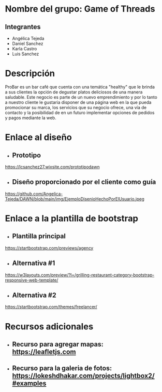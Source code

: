 # Nombre del grupo: Game of Threads

## Integrantes

- Angélica Tejeda
- Daniel Sanchez 
- Karla Castro
- Luis Sanchez

# Descripción

  ProBar es un bar café que cuenta con una temática "healthy" que le brinda a sus clientes 
  la opción de degustar platos deliciosos de una manera saludable. Este negocio es parte de un nuevo
  emprendimiento y por lo tanto a nuestro cliente le gustaria disponer de una página web 
  en la que pueda promocionar su marca, los servicios que su negocio ofrece, una vía de contacto y la posibilidad de 
  en un futuro implementar opciones de pedidos y pagos mediante la web.

# Enlace al diseño

- ## Prototipo
https://lcsanchez27.wixsite.com/prototipodawn

- ## Diseño proporcionado por el cliente como guía
https://github.com/Angelica-Tejeda/DAWN/blob/main/img/EjemploDisenioHechoPorElUsuario.jpeg


# Enlace a la plantilla de bootstrap

- ## Plantilla principal
https://startbootstrap.com/previews/agency


- ## Alternativa #1
https://w3layouts.com/preview/?l=/grilling-restaurant-category-bootstrap-responsive-web-template/


- ## Alternativa #2
https://startbootstrap.com/themes/freelancer/

# Recursos adicionales

  - ## Recurso para agregar mapas: https://leafletjs.com
  - ## Recurso para la galeria de fotos: https://lokeshdhakar.com/projects/lightbox2/#examples
